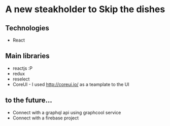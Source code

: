 # A new steakholder to Skip the dishes

## Technologies
* React

## Main libraries
* reactjs :P
* redux
* reselect
* CoreUI - I used http://coreui.io/ as a teamplate to the UI

## to the future...
* Connect with a graphql api using graphcool service
* Connect with a firebase project 


